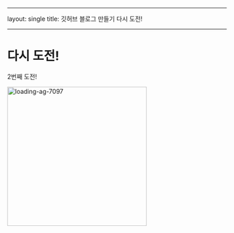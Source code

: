 ----

layout: single
title:  깃허브 블로그 만들기 다시 도전!

----

# 다시 도전!

2번째 도전!



<img src="file:///C:/Users/USER/Desktop/한기대.PNG" title="" alt="loading-ag-7097" width="320">
